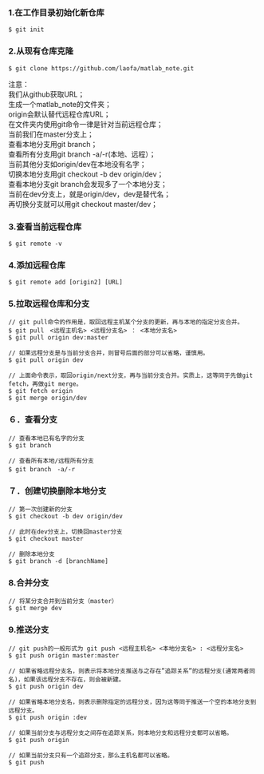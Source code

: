 ### 1.在工作目录初始化新仓库
```
$ git init
```

### 2.从现有仓库克隆
```
$ git clone https://github.com/laofa/matlab_note.git
```
注意：  
我们从github获取URL；  
生成一个matlab_note的文件夹；  
origin会默认替代远程仓库URL；  
在文件夹内使用git命令一律是针对当前远程仓库；  
当前我们在master分支上；  
查看本地分支用git branch；  
查看所有分支用git branch -a/-r(本地、远程）；  
当前其他分支如origin/dev在本地没有名字；  
切换本地分支用git checkout -b dev origin/dev；  
查看本地分支git branch会发现多了一个本地分支；  
当前在dev分支上，就是origin/dev，dev是替代名；  
再切换分支就可以用git checkout master/dev；  

### 3.查看当前远程仓库
```
$ git remote -v
```

### 4.添加远程仓库
```
$ git remote add [origin2] [URL]
```

### 5.拉取远程仓库和分支
```
// git pull命令的作用是，取回远程主机某个分支的更新，再与本地的指定分支合并。  
$ git pull　<远程主机名> <远程分支名> ： <本地分支名>  
$ git pull origin dev:master

// 如果远程分支是与当前分支合并，则冒号后面的部分可以省略，谨慎用。  
$ git pull origin dev

// 上面命令表示，取回origin/next分支，再与当前分支合并。实质上，这等同于先做git fetch，再做git merge。  
$ git fetch origin
$ git merge origin/dev
```

### ６．查看分支
```
// 查看本地已有名字的分支
$ git branch

// 查看所有本地/远程所有分支
$ git branch　-a/-r
```
### ７．创建切换删除本地分支
```
// 第一次创建新的分支
$ git checkout -b dev origin/dev

// 此时在dev分支上，切换回master分支
$ git checkout master

// 删除本地分支
$ git branch -d [branchName]
```

### 8.合并分支
```
// 将某分支合并到当前分支（master）
$ git merge dev
```

### 9.推送分支
```
// git push的一般形式为 git push <远程主机名> <本地分支名> : <远程分支名> 
$ git push origin master:master

// 如果省略远程分支名，则表示将本地分支推送与之存在”追踪关系”的远程分支(通常两者同名)，如果该远程分支不存在，则会被新建。
$ git push origin dev

// 如果省略本地分支名，则表示删除指定的远程分支，因为这等同于推送一个空的本地分支到远程分支。
$ git push origin :dev

// 如果当前分支与远程分支之间存在追踪关系，则本地分支和远程分支都可以省略。
$ git push origin

// 如果当前分支只有一个追踪分支，那么主机名都可以省略。
$ git push
```


